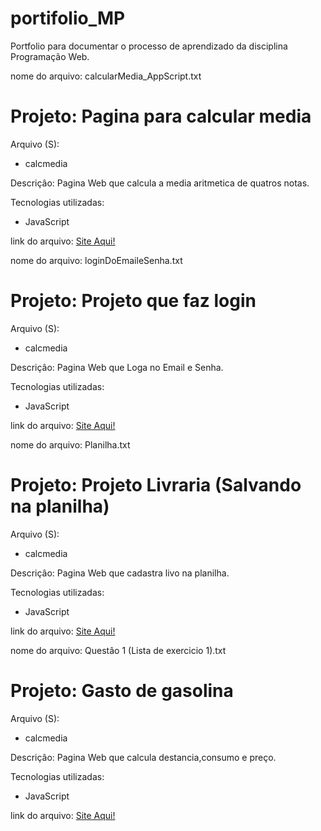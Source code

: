 # portifolio_MP
Portfolio para documentar o processo de aprendizado da disciplina Programação Web.

nome do arquivo: calcularMedia_AppScript.txt

<h1>Projeto: Pagina para calcular media</h1>

Arquivo (S):
<ul>
  <li>calcmedia</li>
</ul>  

Descriçâo:  Pagina Web que calcula a media aritmetica de quatros notas.

Tecnologias utilizadas:

<ul>
  <li>JavaScript</li>
</ul>
link do arquivo: <a href = "https://script.google.com/macros/s/AKfycby_8twYY5vIfYp4WKw1iIJTRcYHgC1oNa_1yj55-OMj4UHgUROwk9CKMS-bOu1-g5fBAQ/exec" > Site Aqui!</a>

nome do arquivo: loginDoEmaileSenha.txt

<h1>Projeto: Projeto que faz login </h1>

Arquivo (S):
<ul>
  <li>calcmedia</li>
</ul>  

Descriçâo:  Pagina Web que Loga no Email e Senha.

Tecnologias utilizadas:

<ul>
  <li>JavaScript</li>
</ul>
link do arquivo: <a href = "https://script.google.com/macros/s/AKfycbzxw0mR6v7OTgXI_-eiZJ3VvhPYkgmJkOttBNQd9-wWtW56Qx8uR_QrYci_Ohdq3zY/exec" > Site Aqui!</a>

nome do arquivo: Planilha.txt

<h1>Projeto: Projeto Livraria (Salvando na planilha) </h1>

Arquivo (S):
<ul>
  <li>calcmedia</li>
</ul>  

Descriçâo:  Pagina Web que cadastra livo na planilha.

Tecnologias utilizadas:

<ul>
  <li>JavaScript</li>
</ul>
link do arquivo: <a href = "https://script.google.com/macros/s/AKfycbw79Qub0ZzUDiqllvmbBwYuv4gOGzYFL1_XHA62bUqptHUHRU5d2XssttZXC25akFXF/exec" > Site Aqui!</a>


nome do arquivo: Questâo 1 (Lista de exercicio 1).txt

<h1>Projeto: Gasto de gasolina </h1>

Arquivo (S):
<ul>
  <li>calcmedia</li>
</ul>  

Descriçâo:  Pagina Web que calcula destancia,consumo e preço.

Tecnologias utilizadas:

<ul>
  <li>JavaScript</li>
</ul>
link do arquivo: <a href = "https://script.google.com/macros/s/AKfycbztzLiVD4ge3G5HXZSFD08OdygP-3DvijBCIHN0LeLRlSfeAPaSrotAh3LprhPAgSA/exec" > Site Aqui!</a>


